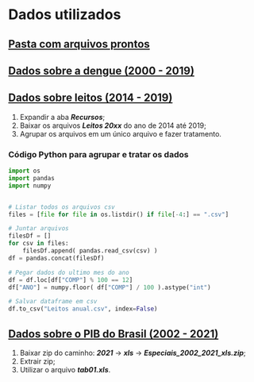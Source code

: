 
# Dados utilizados

## [Pasta com arquivos prontos](https://drive.google.com/drive/folders/1kFDYWXZu2kvP17e8iDi5GEih5xzYjrWm?usp=sharing)

## [Dados sobre a dengue (2000 - 2019)](https://www.kaggle.com/datasets/raomuhammadsaeedali/brazil-dengue-dataset-2000-2019)

## [Dados sobre leitos (2014 - 2019)](https://dados.gov.br/dados/conjuntos-dados/hospitais-e-leitos)

1. Expandir a aba ***Recursos***;
2. Baixar os arquivos ***Leitos 20xx*** do ano de 2014 até 2019;
3. Agrupar os arquivos em um único arquivo e fazer tratamento.

### Código Python para agrupar e tratar os dados

```py
import os
import pandas
import numpy


# Listar todos os arquivos csv
files = [file for file in os.listdir() if file[-4:] == ".csv"]

# Juntar arquivos
filesDf = []
for csv in files:
    filesDf.append( pandas.read_csv(csv) )
df = pandas.concat(filesDf)

# Pegar dados do ultimo mes do ano
df = df.loc[df["COMP"] % 100 == 12]
df["ANO"] = numpy.floor( df["COMP"] / 100 ).astype("int")

# Salvar dataframe em csv
df.to_csv("Leitos anual.csv", index=False)
```

## [Dados sobre o PIB do Brasil (2002 - 2021)](https://www.ibge.gov.br/estatisticas/economicas/contas-nacionais/9054-contas-regionais-do-brasil.html?=&t=downloads)

1. Baixar zip do caminho: ***2021***  &rarr; ***xls*** &rarr; ***Especiais_2002_2021_xls.zip***;
2. Extrair zip;
3. Utilizar o arquivo ***tab01.xls***.

